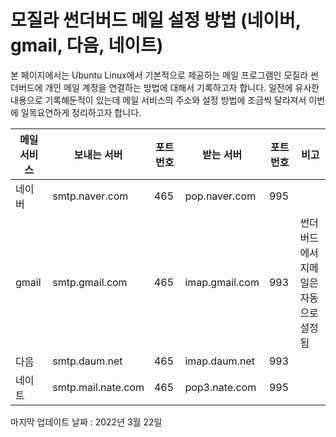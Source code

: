 모질라 썬더버드 메일 설정 방법 (네이버, gmail, 다음, 네이트)
===


본 페이지에서는 Ubuntu Linux에서 기본적으로 제공하는 메일 프로그램인 모질라 썬더버드에 개인 메일 계정을 연결하는 방법에 대해서 기록하고자 합니다. 
일전에 유사한 내용으로 기록해둔적이 있는데 메일 서비스의 주소와 설정 방법에 조금씩 달라져서 이번에 일목요연하게 정리하고자 합니다.


|메일 서비스|보내는 서버|포트 번호|받는 서버|포트 번호|비고|
|--|--|--|--|--|--|
|네이버|smtp.naver.com|465|pop.naver.com|995||
|gmail|smtp.gmail.com|465|imap.gmail.com|993|썬더버드에서 지메일은 자동으로 설정됨|
|다음|smtp.daum.net|465|imap.daum.net|993||
|네이트|smtp.mail.nate.com|465|pop3.nate.com|995||


마지막 업데이트 날짜 : 2022년 3월 22일
